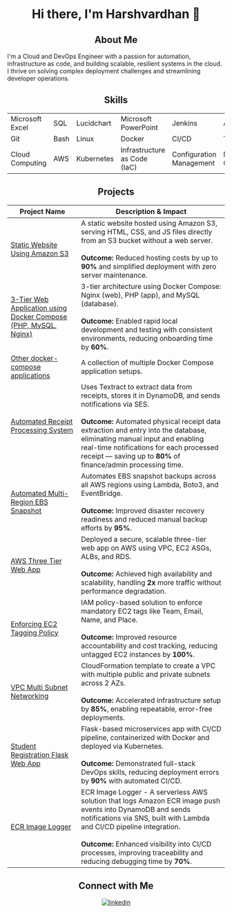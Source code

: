 <div align="center">
  
# Hi there, I'm Harshvardhan 👋



## About Me
</div>
I'm a Cloud and DevOps Engineer with a passion for automation, infrastructure as code, and building scalable, resilient systems in the cloud. I thrive on solving complex deployment challenges and streamlining developer operations.

<div align="center">
  
## Skills
<table>
  <tr>
    <td>Microsoft Excel</td>
    <td>SQL</td>
    <td>Lucidchart</td>
    <td>Microsoft PowerPoint</td>
    <td>Jenkins</td>
    <td>Ansible</td>
    <td>Grafana</td>
  </tr>
  <tr>
    <td>Git</td>
    <td>Bash</td>
    <td>Linux</td>
    <td>Docker</td>
    <td>CI/CD</td>
    <td>Terraform</td>
    <td>Prometheus</td>
  </tr>
  <tr>
    <td>Cloud Computing</td>
    <td>AWS</td>
    <td>Kubernetes</td>
    <td>Infrastructure as Code (IaC)</td>
    <td>Configuration Management</td>
    <td>Monitoring & Observability</td>
    <td></td>
  </tr>
</table>

</div>

<div align="center">
  
## Projects
</div>

| Project Name | Description & Impact |
|--------------|-------------|
| [Static Website Using Amazon S3](https://github.com/harshkhalkar/setup-static-website.git) | A static website hosted using Amazon S3, serving HTML, CSS, and JS files directly from an S3 bucket without a web server. <br><br> **Outcome:** Reduced hosting costs by up to **90%** and simplified deployment with zero server maintenance. |
| [3-Tier Web Application using Docker Compose (PHP, MySQL, Nginx)](https://github.com/harshkhalkar/Docker/tree/main/docker-compose/3%20Tier%20Application) | 3-tier architecture using Docker Compose: Nginx (web), PHP (app), and MySQL (database). <br><br> **Outcome:** Enabled rapid local development and testing with consistent environments, reducing onboarding time by **60%**. |
| [Other docker-compose applications](https://github.com/harshkhalkar/Docker/tree/main/docker-compose) | A collection of multiple Docker Compose application setups. |
| [Automated Receipt Processing System](https://github.com/harshkhalkar/Automated-Receipt-Processing-System.git) | Uses Textract to extract data from receipts, stores it in DynamoDB, and sends notifications via SES. <br><br> **Outcome:** Automated physical receipt data extraction and entry into the database, eliminating manual input and enabling real-time notifications for each processed receipt — saving up to **80%** of finance/admin processing time. |
| [Automated Multi-Region EBS Snapshot](https://github.com/harshkhalkar/Automated-EBS-Snapshot.git) | Automates EBS snapshot backups across all AWS regions using Lambda, Boto3, and EventBridge. <br><br> **Outcome:** Improved disaster recovery readiness and reduced manual backup efforts by **95%**. |
| [AWS Three Tier Web App](https://github.com/harshkhalkar/aws-three-tier-web-app.git) | Deployed a secure, scalable three-tier web app on AWS using VPC, EC2 ASGs, ALBs, and RDS. <br><br> **Outcome:** Achieved high availability and scalability, handling **2x** more traffic without performance degradation. |
| [Enforcing EC2 Tagging Policy](https://github.com/harshkhalkar/EC2-Tag-Enforcement.git) | IAM policy-based solution to enforce mandatory EC2 tags like Team, Email, Name, and Place. <br><br> **Outcome:** Improved resource accountability and cost tracking, reducing untagged EC2 instances by **100%**. |
| [VPC Multi Subnet Networking](https://github.com/harshkhalkar/CloudFormation.git) | CloudFormation template to create a VPC with multiple public and private subnets across 2 AZs. <br><br> **Outcome:** Accelerated infrastructure setup by **85%**, enabling repeatable, error-free deployments. |
| [Student Registration Flask Web App](https://github.com/harshkhalkar/student-registration-flask-application.git) | Flask-based microservices app with CI/CD pipeline, containerized with Docker and deployed via Kubernetes. <br><br> **Outcome:** Demonstrated full-stack DevOps skills, reducing deployment errors by **90%** with automated CI/CD. |
| [ECR Image Logger](https://github.com/harshkhalkar/ecr-image-logger.git) | ECR Image Logger - A serverless AWS solution that logs Amazon ECR image push events into DynamoDB and sends notifications via SNS, built with Lambda and CI/CD pipeline integration. <br><br> **Outcome:** Enhanced visibility into CI/CD processes, improving traceability and reducing debugging time by **70%**. |

<div align="center">
  
## Connect with Me
<a href="https://www.linkedin.com/in/harshkhalkar" target="_blank" rel="noopener noreferrer">
<img src=https://img.shields.io/badge/linkedin-%231E77B5.svg?&style=for-the-badge&logo=linkedin&logoColor=white alt=linkedin style="margin-bottom: 5px;" />
</a>

</div>
